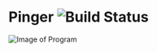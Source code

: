 # Pinger ![Build Status](https://travis-ci.org/Jesper-Andersson/Pinger.svg?branch=master)

![Image of Program](https://i.imgur.com/QpyocjW.png)
